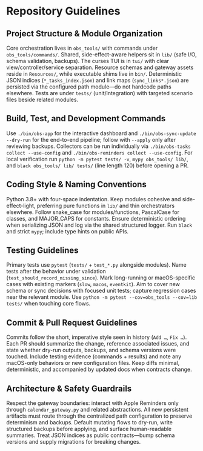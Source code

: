 # Repository Guidelines

## Project Structure & Module Organization
Core orchestration lives in `obs_tools/` with commands under `obs_tools/commands/`. Shared, side-effect-aware helpers sit in `lib/` (safe I/O, schema validation, backups). The curses TUI is in `tui/` with clear view/controller/service separation. Resource schemas and gateway assets reside in `Resources/`, while executable shims live in `bin/`. Deterministic JSON indices (`*_tasks_index.json`) and link maps (`sync_links*.json`) are persisted via the configured path module—do not hardcode paths elsewhere. Tests are under `tests/` (unit/integration) with targeted scenario files beside related modules.

## Build, Test, and Development Commands
Use `./bin/obs-app` for the interactive dashboard and `./bin/obs-sync-update --dry-run` for the end-to-end pipeline; follow with `--apply` only after reviewing backups. Collectors can be run individually via `./bin/obs-tasks collect --use-config` and `./bin/obs-reminders collect --use-config`. For local verification run `python -m pytest tests/ -v`, `mypy obs_tools/ lib/`, and `black obs_tools/ lib/ tests/` (line length 120) before opening a PR.

## Coding Style & Naming Conventions
Python 3.8+ with four-space indentation. Keep modules cohesive and side-effect-light, preferring pure functions in `lib/` and thin orchestrators elsewhere. Follow snake_case for modules/functions, PascalCase for classes, and MAJOR_CAPS for constants. Ensure deterministic ordering when serializing JSON and log via the shared structured logger. Run `black` and strict `mypy`; include type hints on public APIs.

## Testing Guidelines
Primary tests use `pytest` (`tests/` + `test_*.py` alongside modules). Name tests after the behavior under validation (`test_should_record_missing_since`). Mark long-running or macOS-specific cases with existing markers (`slow`, `macos`, `eventkit`). Aim to cover new schema or sync decisions with focused unit tests; capture regression cases near the relevant module. Use `python -m pytest --cov=obs_tools --cov=lib tests/` when touching core flows.

## Commit & Pull Request Guidelines
Commits follow the short, imperative style seen in history (`Add …`, `Fix …`). Each PR should summarize the change, reference associated issues, and state whether dry-run outputs, backups, and schema versions were touched. Include testing evidence (commands + results) and note any macOS-only behaviors or new configuration files. Keep diffs minimal, deterministic, and accompanied by updated docs when contracts change.

## Architecture & Safety Guardrails
Respect the gateway boundaries: interact with Apple Reminders only through `calendar_gateway.py` and related abstractions. All new persistent artifacts must route through the centralized path configuration to preserve determinism and backups. Default mutating flows to dry-run, write structured backups before applying, and surface human-readable summaries. Treat JSON indices as public contracts—bump schema versions and supply migrations for breaking changes.
